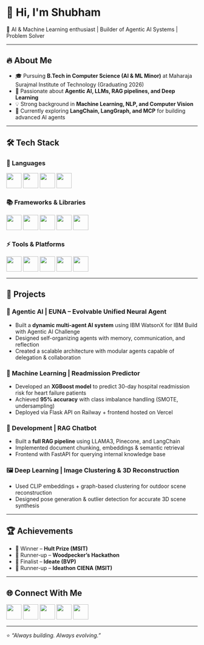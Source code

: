 # 👋 Hi, I'm Shubham  

🚀 AI & Machine Learning enthusiast | Builder of Agentic AI Systems | Problem Solver  

---

## 🔥 About Me  
- 🎓 Pursuing **B.Tech in Computer Science (AI & ML Minor)** at Maharaja Surajmal Institute of Technology (Graduating 2026)  
- 🧠 Passionate about **Agentic AI, LLMs, RAG pipelines, and Deep Learning**  
- 💡 Strong background in **Machine Learning, NLP, and Computer Vision**  
- 🌱 Currently exploring **LangChain, LangGraph, and MCP** for building advanced AI agents  

---

## 🛠 Tech Stack  

### 🚀 Languages  
<p>
  <img src="https://cdn.jsdelivr.net/gh/devicons/devicon/icons/python/python-original.svg" width="40" height="40"/>
  <img src="https://cdn.jsdelivr.net/gh/devicons/devicon/icons/postgresql/postgresql-original.svg" width="40" height="40"/>
  <img src="https://cdn.jsdelivr.net/gh/devicons/devicon/icons/html5/html5-original.svg" width="40" height="40"/>
  <img src="https://cdn.jsdelivr.net/gh/devicons/devicon/icons/css3/css3-original.svg" width="40" height="40"/>
</p>

### 📚 Frameworks & Libraries  
<p>
  <img src="https://cdn.jsdelivr.net/gh/devicons/devicon/icons/tensorflow/tensorflow-original.svg" width="40" height="40"/>
  <img src="https://cdn.jsdelivr.net/gh/devicons/devicon/icons/pytorch/pytorch-original.svg" width="40" height="40"/>
  <img src="https://cdn.jsdelivr.net/gh/devicons/devicon/icons/flask/flask-original.svg" width="40" height="40"/>
  <img src="https://cdn.jsdelivr.net/gh/devicons/devicon/icons/fastapi/fastapi-original.svg" width="40" height="40"/>
  <img src="https://streamlit.io/images/brand/streamlit-mark-color.png" width="40" height="40"/>
</p>

### ⚡ Tools & Platforms  
<p>
  <img src="https://cdn.jsdelivr.net/gh/devicons/devicon/icons/git/git-original.svg" width="40" height="40"/>
  <img src="https://cdn.jsdelivr.net/gh/devicons/devicon/icons/github/github-original.svg" width="40" height="40"/><!-- Pinecone -->
  <img src="https://huggingface.co/front/assets/huggingface_logo-noborder.svg" width="40" height="40"/> <!-- HuggingFace -->
  <img src="https://cdn.jsdelivr.net/gh/devicons/devicon/icons/googlecloud/googlecloud-original.svg" width="40" height="40"/> <!-- GCP/Colab vibe -->
  <img src="https://cdn.jsdelivr.net/gh/devicons/devicon/icons/canva/canva-original.svg" width="40" height="40"/>
</p>

---

## 💼 Projects  

### 🤖 Agentic AI | **EUNA – Evolvable Unified Neural Agent**  
- Built a **dynamic multi-agent AI system** using IBM WatsonX for IBM Build with Agentic AI Challenge  
- Designed self-organizing agents with memory, communication, and reflection  
- Created a scalable architecture with modular agents capable of delegation & collaboration  

### 🏥 Machine Learning | **Readmission Predictor**  
- Developed an **XGBoost model** to predict 30-day hospital readmission risk for heart failure patients  
- Achieved **95% accuracy** with class imbalance handling (SMOTE, undersampling)  
- Deployed via Flask API on Railway + frontend hosted on Vercel  

### 💬 Development | **RAG Chatbot**  
- Built a **full RAG pipeline** using LLAMA3, Pinecone, and LangChain  
- Implemented document chunking, embeddings & semantic retrieval  
- Frontend with FastAPI for querying internal knowledge base  

### 🖼️ Deep Learning | **Image Clustering & 3D Reconstruction**  
- Used CLIP embeddings + graph-based clustering for outdoor scene reconstruction  
- Designed pose generation & outlier detection for accurate 3D scene synthesis  

---

## 🏆 Achievements  
- 🥇 Winner – **Hult Prize (MSIT)**  
- 🥈 Runner-up – **Woodpecker’s Hackathon**  
- 🎯 Finalist – **Ideate (BVP)**  
- 🥈 Runner-up – **Ideathon CIENA (MSIT)**  

---

## 🌐 Connect With Me  
<p>
  <a href="https://www.youtube.com/@euna_ai"><img src="https://cdn.jsdelivr.net/gh/devicons/devicon/icons/youtube/youtube-original.svg" width="40" height="40"/></a>
  <a href="https://www.instagram.com/project_euna/"><img src="https://cdn.jsdelivr.net/gh/devicons/devicon/icons/instagram/instagram-original.svg" width="40" height="40"/></a>
  <a href="https://www.linkedin.com/in/shubham-3793a9257/"><img src="https://cdn.jsdelivr.net/gh/devicons/devicon/icons/linkedin/linkedin-original.svg" width="40" height="40"/></a>
  <a href="mailto:ariseonceagan@gmail.com"><img src="https://cdn.jsdelivr.net/gh/devicons/devicon/icons/google/google-original.svg" width="40" height="40"/></a>
  <a href="https://github.com/onceagainarise"><img src="https://cdn.jsdelivr.net/gh/devicons/devicon/icons/github/github-original.svg" width="40" height="40"/></a>
</p>

---

⭐️ _“Always building. Always evolving.”_  
